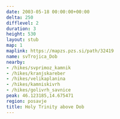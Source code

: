 ```yaml
---
date: 2003-05-18 00:00:00+00:00
delta: 250
difflevel: 2
duration: 3
height: 530
layout: stub
map: 1
maplink: https://mapzs.pzs.si/path/32419
name: svTrojica_Dob
nearby:
- /hikes/svprimoz_kamnik
- /hikes/kranjskareber
- /hikes/velikaplanina
- /hikes/kamniskivrh
- /hikes/golivrh_savnice
peak: 46.123185,14.675471
region: posavje
title: Holy Trinity above Dob
---
```

